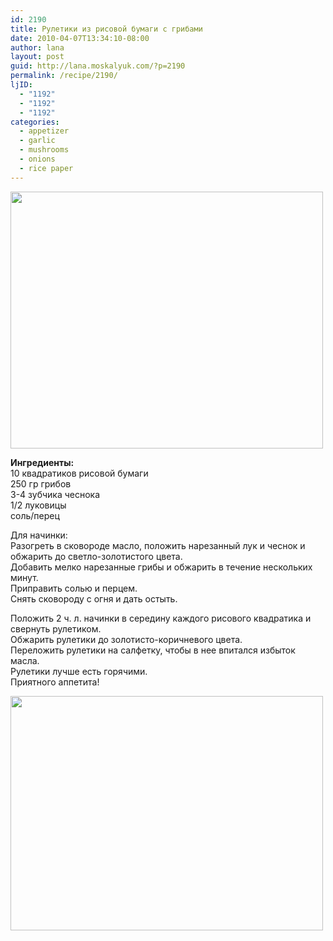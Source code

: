 ```yaml
---
id: 2190
title: Рулетики из рисовой бумаги с грибами
date: 2010-04-07T13:34:10-08:00
author: lana
layout: post
guid: http://lana.moskalyuk.com/?p=2190
permalink: /recipe/2190/
ljID:
  - "1192"
  - "1192"
  - "1192"
categories:
  - appetizer
  - garlic
  - mushrooms
  - onions
  - rice paper
---
```

<img loading="lazy" class="alignnone" title="Rice paper rolls with mushrooms" src="http://farm5.static.flickr.com/4057/4501041652_6c26592fb0.jpg" alt="" width="500" height="411" />

**Ингредиенты:**  
10 квадратиков рисовой бумаги  
250 гр грибов  
3-4 зубчика чеснока  
1/2 луковицы  
соль/перец

Для начинки:  
Разогреть в сковороде масло, положить нарезанный лук и чеснок и обжарить до светло-золотистого цвета.  
Добавить мелко нарезанные грибы и обжарить в течение нескольких минут.  
Приправить солью и перцем.  
Снять сковороду с огня и дать остыть.

Положить 2 ч. л. начинки в середину каждого рисового квадратика и свернуть рулетиком.  
Обжарить рулетики до золотисто-коричневого цвета.  
Переложить рулетики на салфетку, чтобы в нее впитался избыток масла.  
Рулетики лучше есть горячими.  
Приятного аппетита!

<img loading="lazy" class="alignnone" title="Rice paper rolls with mushrooms" src="http://farm5.static.flickr.com/4019/4500410891_95583e3af3.jpg" alt="" width="500" height="375" />